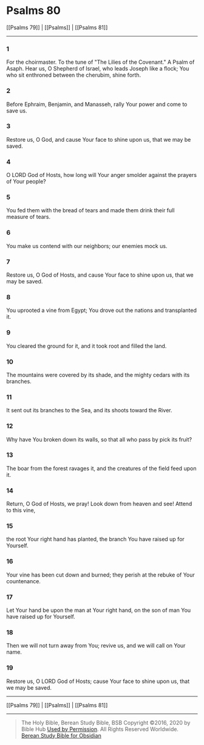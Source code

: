 # Psalms 80

[[Psalms 79]] | [[Psalms]] | [[Psalms 81]]

---

### 1
For the choirmaster. To the tune of "The Lilies of the Covenant." A Psalm of Asaph. Hear us, O Shepherd of Israel, who leads Joseph like a flock; You who sit enthroned between the cherubim, shine forth.

### 2
Before Ephraim, Benjamin, and Manasseh, rally Your power and come to save us.

### 3
Restore us, O God, and cause Your face to shine upon us, that we may be saved.

### 4
O LORD God of Hosts, how long will Your anger smolder against the prayers of Your people?

### 5
You fed them with the bread of tears and made them drink their full measure of tears.

### 6
You make us contend with our neighbors; our enemies mock us.

### 7
Restore us, O God of Hosts, and cause Your face to shine upon us, that we may be saved.

### 8
You uprooted a vine from Egypt; You drove out the nations and transplanted it.

### 9
You cleared the ground for it, and it took root and filled the land.

### 10
The mountains were covered by its shade, and the mighty cedars with its branches.

### 11
It sent out its branches to the Sea, and its shoots toward the River.

### 12
Why have You broken down its walls, so that all who pass by pick its fruit?

### 13
The boar from the forest ravages it, and the creatures of the field feed upon it.

### 14
Return, O God of Hosts, we pray! Look down from heaven and see! Attend to this vine,

### 15
the root Your right hand has planted, the branch You have raised up for Yourself.

### 16
Your vine has been cut down and burned; they perish at the rebuke of Your countenance.

### 17
Let Your hand be upon the man at Your right hand, on the son of man You have raised up for Yourself.

### 18
Then we will not turn away from You; revive us, and we will call on Your name.

### 19
Restore us, O LORD God of Hosts; cause Your face to shine upon us, that we may be saved.

---

[[Psalms 79]] | [[Psalms]] | [[Psalms 81]]

---

> The Holy Bible, Berean Study Bible, BSB
> Copyright &copy;2016, 2020 by Bible Hub
> [Used by Permission](https://berean.bible/terms.htm). All Rights Reserved Worldwide.
> [Berean Study Bible for Obsidian](https://github.com/gapmiss/berean-study-bible-for-obsidian)

